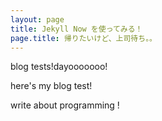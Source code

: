 ```yaml
---
layout: page
title: Jekyll Now を使ってみる！
page.title: 帰りたいけど、上司待ち。。
---
```


blog tests!dayooooooo!

here's my blog test!

write about programming !
